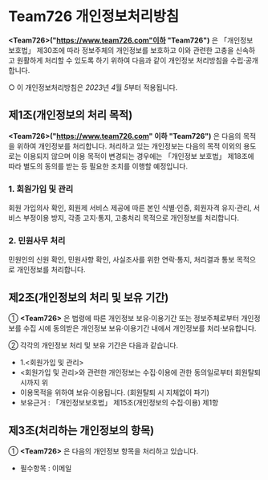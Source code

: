# Team726 개인정보처리방침

**\<Team726\>("https://www.team726.com"이하 "Team726")** 은 「개인정보 보호법」 제30조에 따라 정보주체의 개인정보를 보호하고 이와 관련한 고충을 신속하고
원활하게 처리할 수 있도록 하기 위하여 다음과 같이 개인정보 처리방침을 수립·공개합니다.

○ 이 개인정보처리방침은 *2023*년 *4*월 *5*부터 적용됩니다.

## 제1조(개인정보의 처리 목적)

**\<Team726\>("https://www.team726.com" 이하 "Team726")** 은
다음의 목적을 위하여 개인정보를 처리합니다. 처리하고 있는 개인정보는 다음의 목적 이외의 용도로는 이용되지
않으며 이용 목적이 변경되는 경우에는 「개인정보 보호법」 제18조에 따라 별도의 동의를 받는 등
필요한 조치를 이행할 예정입니다.

### 1. 회원가입 및 관리

회원 가입의사 확인, 회원제 서비스 제공에 따른 본인 식별·인증, 회원자격 유지·관리, 서비스 부정이용 방지,
각종 고지·통지, 고충처리 목적으로 개인정보를 처리합니다.

### 2. 민원사무 처리

민원인의 신원 확인, 민원사항 확인, 사실조사를 위한 연락·통지, 처리결과 통보 목적으로 개인정보를 처리합니다.

## 제2조(개인정보의 처리 및 보유 기간)

① **\<Team726\>** 은 법령에 따른 개인정보 보유·이용기간 또는 정보주체로부터 개인정보를 수집 시에
동의받은 개인정보 보유·이용기간 내에서 개인정보를 처리·보유합니다.

② 각각의 개인정보 처리 및 보유 기간은 다음과 같습니다.

- 1.<회원가입 및 관리>
- <회원가입 및 관리>와 관련한 개인정보는 수집·이용에 관한 동의일로부터 회원탈퇴 시까지 위
- 이용목적을 위하여 보유·이용됩니다. (회원탈퇴 시 지체없이 파기)
- 보유근거 : 「개인정보보호법」 제15조(개인정보의 수집·이용) 제1항

## 제3조(처리하는 개인정보의 항목)

① **\<Team726\>** 은 다음의 개인정보 항목을 처리하고 있습니다.

- 필수항목 : 이메일
